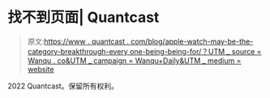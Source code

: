 # 找不到页面| Quantcast

> 原文:[https://www . quantcast . com/blog/apple-watch-may-be-the-category-breakthrough-every one-being-being-for/？UTM _ source = Wanqu . co&UTM _ campaign = Wanqu+Daily&UTM _ medium = website](https://www.quantcast.com/blog/apple-watch-may-actually-be-the-category-breakthrough-everyones-been-waiting-for/?utm_source=wanqu.co&utm_campaign=Wanqu+Daily&utm_medium=website)

2022 Quantcast。保留所有权利。